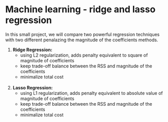 # Machine learning - ridge and lasso regression

In this small project, we will compare two powerful regression techniques with two different penalazing the magnitude of the coefficients methods.<br>
1. **Ridge Regression:**<br>
    - using L2 regularization, adds penalty equivalent to square of magnitude of coefficients
    - keep trade-off balance between the RSS and magnitude of the coefficients<br>
    - minimalize total cost<br>
    <br>
2. **Lasso Regression:**<br>
    - using L1 regularization, adds penalty equivalent to absolute value of magnitude of coefficients<br>
    - keep trade-off balance between the RSS and magnitude of the coefficients<br>
    - minimalize total cost<br>
